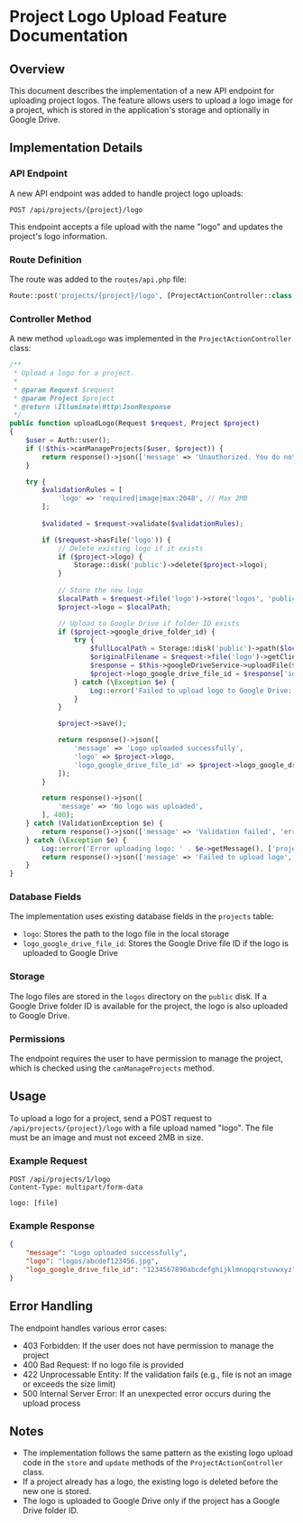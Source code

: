 # Project Logo Upload Feature Documentation

## Overview
This document describes the implementation of a new API endpoint for uploading project logos. The feature allows users to upload a logo image for a project, which is stored in the application's storage and optionally in Google Drive.

## Implementation Details

### API Endpoint
A new API endpoint was added to handle project logo uploads:

```
POST /api/projects/{project}/logo
```

This endpoint accepts a file upload with the name "logo" and updates the project's logo information.

### Route Definition
The route was added to the `routes/api.php` file:

```php
Route::post('projects/{project}/logo', [ProjectActionController::class, 'uploadLogo']);
```

### Controller Method
A new method `uploadLogo` was implemented in the `ProjectActionController` class:

```php
/**
 * Upload a logo for a project.
 *
 * @param Request $request
 * @param Project $project
 * @return \Illuminate\Http\JsonResponse
 */
public function uploadLogo(Request $request, Project $project)
{
    $user = Auth::user();
    if (!$this->canManageProjects($user, $project)) {
        return response()->json(['message' => 'Unauthorized. You do not have permission to update this project.'], 403);
    }

    try {
        $validationRules = [
            'logo' => 'required|image|max:2048', // Max 2MB
        ];
        
        $validated = $request->validate($validationRules);

        if ($request->hasFile('logo')) {
            // Delete existing logo if it exists
            if ($project->logo) {
                Storage::disk('public')->delete($project->logo);
            }
            
            // Store the new logo
            $localPath = $request->file('logo')->store('logos', 'public');
            $project->logo = $localPath;

            // Upload to Google Drive if folder ID exists
            if ($project->google_drive_folder_id) {
                try {
                    $fullLocalPath = Storage::disk('public')->path($localPath);
                    $originalFilename = $request->file('logo')->getClientOriginalName();
                    $response = $this->googleDriveService->uploadFile($fullLocalPath, 'logo_' . $originalFilename, $project->google_drive_folder_id);
                    $project->logo_google_drive_file_id = $response['id'] ?? null;
                } catch (\Exception $e) {
                    Log::error('Failed to upload logo to Google Drive: ' . $e->getMessage(), ['project_id' => $project->id]);
                }
            }

            $project->save();

            return response()->json([
                'message' => 'Logo uploaded successfully',
                'logo' => $project->logo,
                'logo_google_drive_file_id' => $project->logo_google_drive_file_id
            ]);
        }

        return response()->json([
            'message' => 'No logo was uploaded',
        ], 400);
    } catch (ValidationException $e) {
        return response()->json(['message' => 'Validation failed', 'errors' => $e->errors()], 422);
    } catch (\Exception $e) {
        Log::error('Error uploading logo: ' . $e->getMessage(), ['project_id' => $project->id, 'error' => $e->getTraceAsString()]);
        return response()->json(['message' => 'Failed to upload logo', 'error' => $e->getMessage()], 500);
    }
}
```

### Database Fields
The implementation uses existing database fields in the `projects` table:
- `logo`: Stores the path to the logo file in the local storage
- `logo_google_drive_file_id`: Stores the Google Drive file ID if the logo is uploaded to Google Drive

### Storage
The logo files are stored in the `logos` directory on the `public` disk. If a Google Drive folder ID is available for the project, the logo is also uploaded to Google Drive.

### Permissions
The endpoint requires the user to have permission to manage the project, which is checked using the `canManageProjects` method.

## Usage
To upload a logo for a project, send a POST request to `/api/projects/{project}/logo` with a file upload named "logo". The file must be an image and must not exceed 2MB in size.

### Example Request
```
POST /api/projects/1/logo
Content-Type: multipart/form-data

logo: [file]
```

### Example Response
```json
{
    "message": "Logo uploaded successfully",
    "logo": "logos/abcdef123456.jpg",
    "logo_google_drive_file_id": "1234567890abcdefghijklmnopqrstuvwxyz"
}
```

## Error Handling
The endpoint handles various error cases:
- 403 Forbidden: If the user does not have permission to manage the project
- 400 Bad Request: If no logo file is provided
- 422 Unprocessable Entity: If the validation fails (e.g., file is not an image or exceeds the size limit)
- 500 Internal Server Error: If an unexpected error occurs during the upload process

## Notes
- The implementation follows the same pattern as the existing logo upload code in the `store` and `update` methods of the `ProjectActionController` class.
- If a project already has a logo, the existing logo is deleted before the new one is stored.
- The logo is uploaded to Google Drive only if the project has a Google Drive folder ID.
